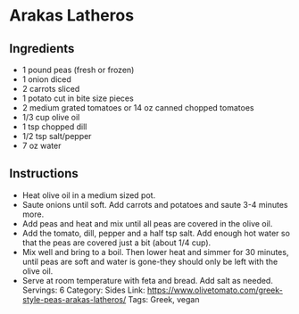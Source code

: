 # Arakas Latheros
## Ingredients
- 1 pound peas (fresh or frozen)
- 1 onion diced
- 2 carrots sliced
- 1 potato cut in bite size pieces
- 2 medium grated tomatoes or 14 oz canned chopped tomatoes
- 1/3 cup olive oil
- 1 tsp chopped dill
- 1/2 tsp salt/pepper
- 7 oz water
## Instructions
- Heat olive oil in a medium sized pot.
- Saute onions until soft. Add carrots and potatoes and saute 3-4 minutes more.
- Add peas and heat and mix until all peas are covered in the olive oil.
- Add the tomato, dill, pepper and a half tsp salt. Add enough hot water so that the peas are covered just a bit (about 1/4 cup).
- Mix well and bring to a boil. Then lower heat and simmer for 30 minutes, until peas are soft and water is gone-they should only be left with the olive oil.
- Serve at room temperature with feta and bread. Add salt as needed.
Servings: 6
Category: Sides
Link: https://www.olivetomato.com/greek-style-peas-arakas-latheros/
Tags: Greek, vegan
